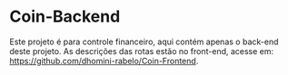 <h1>Coin-Backend</h1>
<p>
    Este projeto é para controle financeiro, aqui contém apenas o back-end deste projeto. As descrições das rotas estão no front-end, acesse em: <a href="https://github.com/dhomini-rabelo/Coin-Frontend">https://github.com/dhomini-rabelo/Coin-Frontend</a>.
</p>
<br>